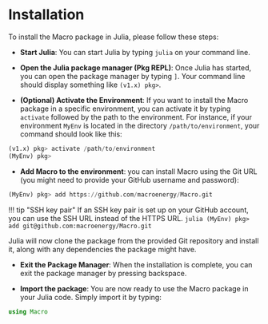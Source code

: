 # Installation

To install the Macro package in Julia, please follow these steps:

- **Start Julia**: You can start Julia by typing `julia` on your command line.

- **Open the Julia package manager (Pkg REPL)**: Once Julia has started, you can open the package manager by typing `]`. Your command line should display something like `(v1.x) pkg>`.

- **(Optional) Activate the Environment**: If you want to install the Macro package in a specific environment, you can activate it by typing `activate` followed by the path to the environment. For instance, if your environment `MyEnv` is located in the directory `/path/to/environment`, your command should look like this:
```julia
(v1.x) pkg> activate /path/to/environment
(MyEnv) pkg>
```

- **Add Macro to the environment**: you can install Macro using the Git URL (you might need to provide your GitHub username and password):
```julia
(MyEnv) pkg> add https://github.com/macroenergy/Macro.git
```

!!! tip "SSH key pair"
    If an SSH key pair is set up on your GitHub account, you can use the SSH URL instead of the HTTPS URL. 
    ```julia
    (MyEnv) pkg> add git@github.com:macroenergy/Macro.git
    ```

Julia will now clone the package from the provided Git repository and install it, along with any dependencies the package might have.

- **Exit the Package Manager**: When the installation is complete, you can exit the package manager by pressing backspace. 

- **Import the package**: You are now ready to use the Macro package in your Julia code. Simply import it by typing:

```julia
using Macro
```
